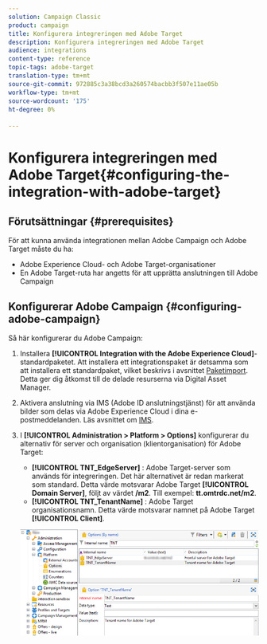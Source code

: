 ```yaml
---
solution: Campaign Classic
product: campaign
title: Konfigurera integreringen med Adobe Target
description: Konfigurera integreringen med Adobe Target
audience: integrations
content-type: reference
topic-tags: adobe-target
translation-type: tm+mt
source-git-commit: 972885c3a38bcd3a260574bacbb3f507e11ae05b
workflow-type: tm+mt
source-wordcount: '175'
ht-degree: 0%

---
```



# Konfigurera integreringen med Adobe Target{#configuring-the-integration-with-adobe-target}

## Förutsättningar {#prerequisites}

För att kunna använda integrationen mellan Adobe Campaign och Adobe Target måste du ha:

* Adobe Experience Cloud- och Adobe Target-organisationer
* En Adobe Target-ruta har angetts för att upprätta anslutningen till Adobe Campaign

## Konfigurerar Adobe Campaign {#configuring-adobe-campaign}

Så här konfigurerar du Adobe Campaign:

1. Installera **[!UICONTROL Integration with the Adobe Experience Cloud]**-standardpaketet. Att installera ett integrationspaket är detsamma som att installera ett standardpaket, vilket beskrivs i avsnittet [Paketimport](../../platform/using/working-with-data-packages.md#importing-packages). Detta ger dig åtkomst till de delade resurserna via Digital Asset Manager.
1. Aktivera anslutning via IMS (Adobe ID anslutningstjänst) för att använda bilder som delas via Adobe Experience Cloud i dina e-postmeddelanden. Läs avsnittet om [IMS](../../integrations/using/about-adobe-id.md).
1. I **[!UICONTROL Administration > Platform > Options]** konfigurerar du alternativ för server och organisation (klientorganisation) för Adobe Target:

   * **[!UICONTROL TNT_EdgeServer]** : Adobe Target-server som används för integreringen. Det här alternativet är redan markerat som standard. Detta värde motsvarar Adobe Target **[!UICONTROL Domain Server]**, följt av värdet **/m2**. Till exempel: **tt.omtrdc.net/m2**.
   * **[!UICONTROL TNT_TenantName]** : Adobe Target organisationsnamn. Detta värde motsvarar namnet på Adobe Target **[!UICONTROL Client]**.

   ![](assets/tar_options.png)

